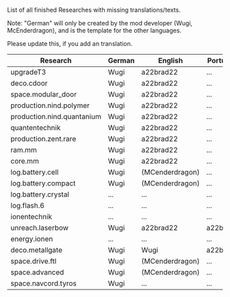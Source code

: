List of all finished Researches with missing translations/texts.

Note: "German" will only be created by the mod developer (Wugi, McEnderdragon), and is the template for the other languages.

Please update this, if you add an translation.

Research  | German | English | Portugese | French
--------- | ------ | ------- | --------- | ------
upgradeT3 | Wugi | a22brad22 | ... | NeoFight92 
deco.cdoor | Wugi | a22brad22 | ... | NeoFight92 
space.modular_door | Wugi | a22brad22 | ... | NeoFight92 
production.nind.polymer | Wugi | a22brad22 | ... | NeoFight92 
production.nind.quantanium | Wugi | a22brad22 | ... | NeoFight92 
quantentechnik | Wugi | a22brad22 | ... | NeoFight92 
production.zent.rare | Wugi | a22brad22 | ... | NeoFight92 
ram.mm | Wugi | a22brad22 | ... | NeoFight92 
core.mm | Wugi | a22brad22 | ... | NeoFight92 
log.battery.cell | Wugi | (MCenderdragon) | ... | ... 
log.battery.compact | Wugi | (MCenderdragon) | ... | ... 
log.battery.crystal | ... | ... | ... | ... 
log.flash.6 | ... | ... | ... | ... 
ionentechnik | ... | ... | ... | ... 
unreach.laserbow | Wugi | a22brad22 | a22brad22 | NeoFight92 
energy.ionen | ... | ... | ... | ... 
deco.metallgate | Wugi | Wugi | a22brad22 | ...
space.drive.ftl | Wugi | (MCenderdragon) | ... | ...
space.advanced | Wugi | (MCenderdragon) | ... | ...
space.navcord.tyros | Wugi | ... | ... | ...
